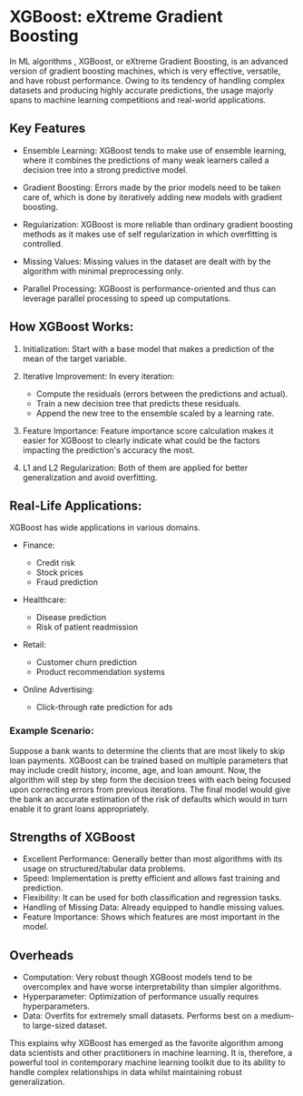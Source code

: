 # XGBoost: eXtreme Gradient Boosting

In ML algorithms , XGBoost, or eXtreme Gradient Boosting, is an advanced version  of gradient boosting machines, which is very effective, versatile, and have robust performance. Owing to its tendency of handling complex datasets and producing highly accurate predictions, the usage majorly spans to machine learning competitions and real-world applications.

## Key Features

- Ensemble Learning: XGBoost tends to make use of ensemble learning, where it combines the predictions of many weak learners called a decision tree into a strong predictive model.

- Gradient Boosting: Errors made by the prior models need to be taken care of, which is done by iteratively adding new models with gradient boosting.

- Regularization: XGBoost is more reliable than ordinary gradient boosting methods as it makes use of self regularization in which overfitting is controlled.

- Missing Values: Missing values in the dataset are dealt with by the algorithm with minimal preprocessing only.

- Parallel Processing: XGBoost is performance-oriented and thus can leverage parallel processing to speed up computations.

## How XGBoost Works:

1. Initialization: Start with a base model that makes a prediction of the mean of the target variable.

2. Iterative Improvement: In every iteration:
   - Compute the residuals (errors between the predictions and actual).
   - Train a new decision tree that predicts these residuals.
   - Append the new tree to the ensemble scaled by a learning rate.

3. Feature Importance: Feature importance score calculation makes it easier for XGBoost to clearly indicate what could be the factors impacting the prediction's accuracy the most.

4. L1 and L2 Regularization: Both of them are applied for better generalization and avoid overfitting.

## Real-Life Applications:

XGBoost has wide applications in various domains.

- Finance: 
  - Credit risk
  - Stock prices
  - Fraud prediction

- Healthcare: 
  - Disease prediction
  - Risk of patient readmission

- Retail: 
  - Customer churn prediction
  - Product recommendation systems

- Online Advertising: 
  - Click-through rate prediction for ads

### Example Scenario:
Suppose a bank wants to determine the clients that are most likely to skip loan payments. XGBoost can be trained based on multiple parameters that may include credit history, income, age, and loan amount. Now, the algorithm will step by step form the decision trees with each being focused upon correcting errors from previous iterations. The final model would give the bank an accurate estimation of the risk of defaults which would in turn enable it to grant loans appropriately.

## Strengths of XGBoost

- Excellent Performance: Generally better than most algorithms with its usage on structured/tabular data problems.
- Speed: Implementation is pretty efficient and allows fast training and prediction.
- Flexibility: It can be used for both classification and regression tasks.
- Handling of Missing Data: Already equipped to handle missing values.
- Feature Importance: Shows which features are most important in the model.

## Overheads

- Computation: Very robust though XGBoost models tend to be overcomplex and have worse interpretability than simpler algorithms.
- Hyperparameter: Optimization of performance usually requires hyperparameters.
- Data: Overfits for extremely small datasets. Performs best on a medium- to large-sized dataset.

This explains why XGBoost has emerged as the favorite algorithm among data scientists and other practitioners in machine learning. It is, therefore, a powerful tool in contemporary machine learning toolkit due to its ability to handle complex relationships in data whilst maintaining robust generalization.
